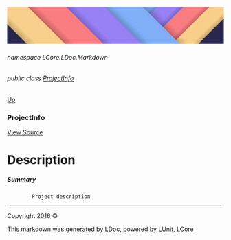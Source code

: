 ![](../Content/LDoc-banner-small.png "")

###### namespace LCore.LDoc.Markdown

###### public class [ProjectInfo](ProjectInfo.md)
[Up](ProjectInfo.md)

### ProjectInfo
[View Source](../Markdown/Projects/ProjectInfo.cs)

# Description

##### Summary

            Project description
            



---

Copyright 2016 &copy; [](../../README.md) [](../../TableOfContents.md)

This markdown was generated by [LDoc](https://github.com/CodeSingularity/LDoc), powered by [LUnit](https://github.com/CodeSingularity/LUnit), [LCore](https://github.com/CodeSingularity/LCore)
